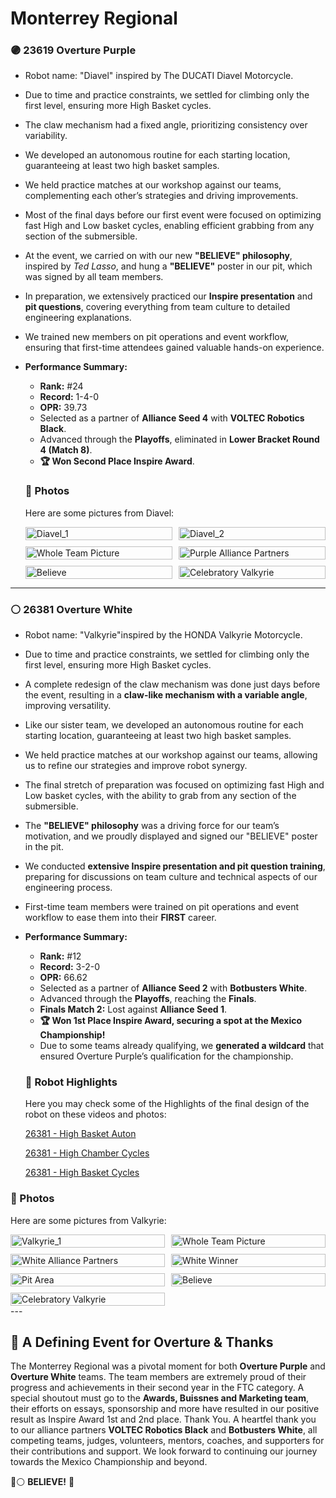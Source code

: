 # **Monterrey Regional**

### **🟣 23619 Overture Purple**

- Robot name: "Diavel" inspired by The DUCATI Diavel Motorcycle.
- Due to time and practice constraints, we settled for climbing only the first level, ensuring more High Basket cycles.
- The claw mechanism had a fixed angle, prioritizing consistency over variability.
- We developed an autonomous routine for each starting location, guaranteeing at least two high basket samples.
- We held practice matches at our workshop against our teams, complementing each other’s strategies and driving improvements.
- Most of the final days before our first event were focused on optimizing fast High and Low basket cycles, enabling efficient grabbing from any section of the submersible.
- At the event, we carried on with our new **"BELIEVE" philosophy**, inspired by *Ted Lasso*, and hung a **"BELIEVE"** poster in our pit, which was signed by all team members.
- In preparation, we extensively practiced our **Inspire presentation** and **pit questions**, covering everything from team culture to detailed engineering explanations.
- We trained new members on pit operations and event workflow, ensuring that first-time attendees gained valuable hands-on experience.
- **Performance Summary:**
  - **Rank:** #24
  - **Record:** 1-4-0
  - **OPR:** 39.73
  - Selected as a partner of **Alliance Seed 4** with **VOLTEC Robotics Black**.
  - Advanced through the **Playoffs**, eliminated in **Lower Bracket Round 4 (Match 8)**.
  - **🏆 Won Second Place Inspire Award**.

  ### **📸 Photos**
  Here are some pictures from Diavel:

  <div style="display: grid; grid-template-columns: repeat(auto-fit, minmax(200px, 1fr)); gap: 10px;">
    <div>
      <img src="Pics/Monterrey/Diavel_1.jpeg" alt="Diavel_1" style="width: 100%;"/>
      <div style="clear: both;"></div>
    </div>
    <div>
      <img src="Pics/Monterrey/Diavel_2.jpeg" alt="Diavel_2" style="width: 100%;"/>
      <div style="clear: both;"></div>
    </div>
    <div>
      <img src="Pics/Monterrey/WholeTeam_1.jpeg" alt="Whole Team Picture" style="width: 100%;"/>
      <div style="clear: both;"></div>
    </div>
    <div>
      <img src="Pics/Monterrey/Purple_Alliance.jpeg" alt="Purple Alliance Partners" style="width: 100%;"/>
      <div style="clear: both;"></div>
    </div>
    <div>
      <img src="Pics/Monterrey/Believe_2.jpeg" alt="Believe" style="width: 100%;"/>
      <div style="clear: both;"></div>
    </div>
    <div>
      <img src="Pics/Monterrey/Medal_Diavel.jpeg" alt="Celebratory Valkyrie" style="width: 100%;"/>
      <div style="clear: both;"></div>
    </div>
  </div>


---

### **⚪ 26381 Overture White**

- Robot name: "Valkyrie"inspired by the HONDA Valkyrie Motorcycle.
- Due to time and practice constraints, we settled for climbing only the first level, ensuring more High Basket cycles.
- A complete redesign of the claw mechanism was done just days before the event, resulting in a **claw-like mechanism with a variable angle**, improving versatility.
- Like our sister team, we developed an autonomous routine for each starting location, guaranteeing at least two high basket samples.
- We held practice matches at our workshop against our teams, allowing us to refine our strategies and improve robot synergy.
- The final stretch of preparation was focused on optimizing fast High and Low basket cycles, with the ability to grab from any section of the submersible.
- The **"BELIEVE" philosophy** was a driving force for our team’s motivation, and we proudly displayed and signed our "BELIEVE" poster in the pit.
- We conducted **extensive Inspire presentation and pit question training**, preparing for discussions on team culture and technical aspects of our engineering process.
- First-time team members were trained on pit operations and event workflow to ease them into their **FIRST** career.
- **Performance Summary:**
  - **Rank:** #12
  - **Record:** 3-2-0
  - **OPR:** 66.62
  - Selected as a partner of **Alliance Seed 2** with **Botbusters White**.
  - Advanced through the **Playoffs**, reaching the **Finals**.
  - **Finals Match 2:** Lost against **Alliance Seed 1**.
  - **🏆 Won 1st Place Inspire Award, securing a spot at the Mexico Championship!**
  - Due to some teams already qualifying, we **generated a wildcard** that ensured Overture Purple’s qualification for the championship.

  ### **🎥 Robot Highlights**
  Here you may check some of the Highlights of the final design of the robot on these videos and photos:
   
   [26381 - High Basket Auton](https://youtu.be/Aqw6lpf_S9c)

   [26381 - High Chamber Cycles](https://youtu.be/U5xGTvAChXc)

   [26381 - High Basket Cycles](https://youtu.be/EkOIDSBfoP0)


### **📸 Photos**
Here are some pictures from Valkyrie:

<div style="display: grid; grid-template-columns: repeat(auto-fit, minmax(200px, 1fr)); gap: 10px;">
  <div>
    <img src="Pics/Monterrey/Valkirie_1.jpeg" alt="Valkyrie_1" style="width: 100%;"/>
  </div>
  <div>
    <img src="Pics/Monterrey/WholeTeam_1.jpeg" alt="Whole Team Picture" style="width: 100%;"/>
  </div>
  <div>
    <img src="Pics/Monterrey/White_Alliance.jpeg" alt="White Alliance Partners" style="width: 100%;"/>
  </div>
  <div>
    <img src="Pics/Monterrey/White_Winner.jpeg" alt="White Winner" style="width: 100%;"/>
  </div>
  <div>
    <img src="Pics/Monterrey/Pit_Chillout.jpeg" alt="Pit Area" style="width: 100%;"/>
  </div>
  <div>
    <img src="Pics/Monterrey/Believe_2.jpeg" alt="Believe" style="width: 100%;"/>
  </div>
  <div>
    <img src="Pics/Monterrey/Celebratory_Valkyrie.jpeg" alt="Celebratory Valkyrie" style="width: 100%;"/>
  </div>
</div>
---

## **🏁 A Defining Event for Overture & Thanks**

The Monterrey Regional was a pivotal moment for both **Overture Purple** and **Overture White** teams. The team members are extremely proud of their progress and achievements in their second year in the FTC category. A special shoutout must go to the **Awards, Buissnes and Marketing team**, their efforts on essays, sponsorship and more have resulted in our positive result as Inspire Award 1st and 2nd place. Thank You. A heartfel thank you to our alliance partners **VOLTEC Robotics Black** and **Botbusters White**, all competing teams, judges, volunteers, mentors, coaches, and supporters for their contributions and support. We look forward to continuing our journey towards the Mexico Championship and beyond.

💜⚪ **BELIEVE!** 🚀
